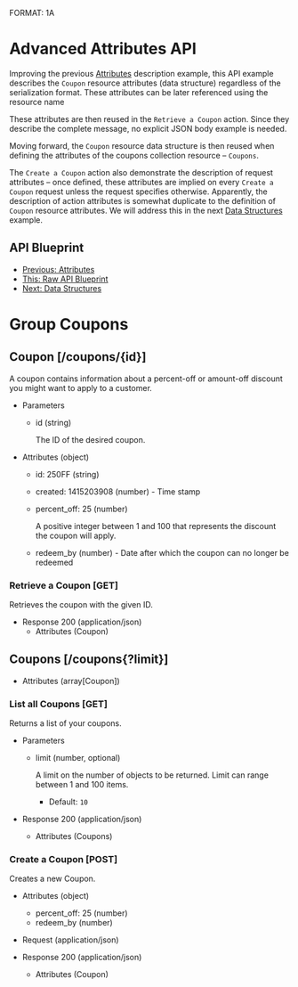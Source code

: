 FORMAT: 1A

# Advanced Attributes API
Improving the previous [Attributes](08.%20Attributes.md) description example, this API example describes the `Coupon` resource attributes (data structure) regardless of the serialization format. These attributes can be later referenced using the resource name 

These attributes are then reused in the `Retrieve a Coupon` action. Since they describe the complete message, no explicit JSON body example is needed.

Moving forward, the `Coupon` resource data structure is then reused when defining the attributes of the coupons collection resource – `Coupons`.

The `Create a Coupon` action also demonstrate the description of request attributes – once defined, these attributes are implied on every `Create a Coupon` request unless the request specifies otherwise. Apparently, the description of action attributes is somewhat duplicate to the definition of `Coupon` resource attributes. We will address this in the next [Data Structures](10.%20Data%20Structures.md) example.

## API Blueprint
+ [Previous: Attributes](08.%20Attributes.md)
+ [This: Raw API Blueprint](https://raw.github.com/apiaryio/api-blueprint/master/examples/09.%20Advanced%20Attributes.md)
+ [Next: Data Structures](10.%20Data%20Structures.md)

# Group Coupons

## Coupon [/coupons/{id}]
A coupon contains information about a percent-off or amount-off discount you might want to apply to a customer.

+ Parameters
    + id (string)

        The ID of the desired coupon.

+ Attributes (object)
    + id: 250FF (string)
    + created: 1415203908 (number) - Time stamp
    + percent_off: 25 (number)

        A positive integer between 1 and 100 that represents the discount the coupon will apply.

    + redeem_by (number) - Date after which the coupon can no longer be redeemed

### Retrieve a Coupon [GET]
Retrieves the coupon with the given ID.

+ Response 200 (application/json)
    + Attributes (Coupon)

## Coupons [/coupons{?limit}]

+ Attributes (array[Coupon])

### List all Coupons [GET]
Returns a list of your coupons.

+ Parameters
    + limit (number, optional)

        A limit on the number of objects to be returned. Limit can range between 1 and 100 items.

        + Default: `10`

+ Response 200 (application/json)
    + Attributes (Coupons)

### Create a Coupon [POST]
Creates a new Coupon.

+ Attributes (object)
    + percent_off: 25 (number)
    + redeem_by (number)

+ Request (application/json)

+ Response 200 (application/json)
    + Attributes (Coupon)
